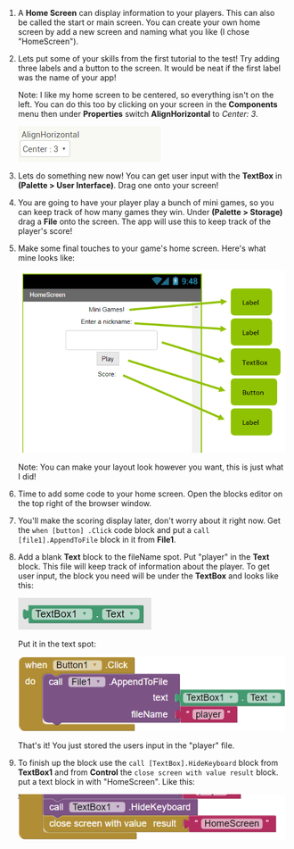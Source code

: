 1. A **Home Screen** can display information to your players. This can also be called the start or main screen. You can create your own home screen by add a new screen and naming what you like \(I chose "HomeScreen"\).

2. Lets put some of your skills from the first tutorial to the test! Try adding three labels and a button to the screen. It would be neat if the first label was the name of your app!

   Note: I like my home screen to be centered, so everything isn't on the left. You can do this too by clicking on your screen in the **Components** menu then under **Properties** switch **AlignHorizontal** to _Center: 3_.

   ![](/assets/center.PNG)

3. Lets do something new now! You can get user input with the  **TextBox** in **\(Palette &gt; User Interface\)**. Drag one onto your screen!

4. You are going to have your player play a bunch of mini games, so you can keep track of how many games they win. Under **\(Palette &gt; Storage\)** drag a **File** onto the screen. The app will use this to keep track of the player's score!

5. Make some final touches to your game's home screen. Here's what mine looks like:

   ![](/assets/homescreen.png)

   Note: You can make your layout look however you want, this is just what I did!

6. Time to add some code to your home screen. Open the blocks editor on the top right of the browser window.

7. You'll make the scoring display later, don't worry about it right now. Get the `when [button] .Click` code block and put a `call [file1].AppendToFile` block in it from **File1**.

8. Add a blank **Text** block to the fileName spot. Put "player" in the **Text** block. This file will keep track of information about the player. To get user input, the block you need will be under the **TextBox** and looks like this:

   ![](/assets/text.png)

   Put it in the text spot:

   ![](/assets/button1click.png)

      That's it! You just stored the users input in the "player" file.

1. To finish up the block use the `call [TextBox].HideKeyboard` block from **TextBox1** and from **Control** the `close screen with value result` block. put a text block in with "HomeScreen". Like this:

   ![](/assets/finishedhomescreen.png)



